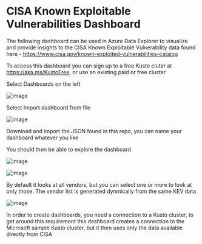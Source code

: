# CISA Known Exploitable Vulnerabilities Dashboard

The following dashboard can be used in Azure Data Explorer to visualize and provide insights to the CISA Known Exploitable Vulnerability data found here - https://www.cisa.gov/known-exploited-vulnerabilities-catalog

To access this dashboard you can sign up to a free Kusto cluter at https://aka.ms/KustoFree, or use an existing paid or free cluster

Select Dashboards on the left

![image](https://github.com/reprise99/Sentinel-Queries/assets/88635951/1c5b9de1-a85d-4766-b2d7-9930a6edf193)

Select Import dashboard from file

![image](https://github.com/reprise99/Sentinel-Queries/assets/88635951/2f5ce68a-a1a1-46b8-8019-7394abf19644)

Download and import the JSON found in this repo, you can name your dashboard whatever you like

You should then be able to explore the dashboard

![image](https://github.com/reprise99/Sentinel-Queries/assets/88635951/cf83bc4f-4919-4235-83fd-45b865609b41)

![image](https://github.com/reprise99/Sentinel-Queries/assets/88635951/2ab1c6b9-3448-4c5c-9c47-e1f4ca07f3d4)

By default it looks at all vendors, but you can select one or more to look at only those. The vendor list is generated dynmically from the same KEV data

![image](https://github.com/reprise99/Sentinel-Queries/assets/88635951/a731c8a2-8d03-4b5c-8f21-280ff72f4851)

In order to create dashboards, you need a connection to a Kusto cluster, to get around this requirement this dashboard creates a connection to the Microsoft sample Kusto cluster, but it then uses only the data available directly from CISA
